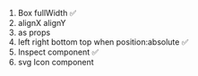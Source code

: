 1. Box fullWidth ✅
2. alignX alignY 
3. as props 
4. left right bottom top when position:absolute ✅
5. Inspect component ✅
6. svg Icon component